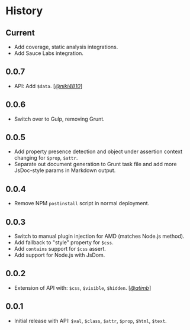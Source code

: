 History
=======

## Current

* Add coverage, static analysis integrations.
* Add Sauce Labs integration.

## 0.0.7

* API: Add `$data`. [*[@niki4810][]*]

## 0.0.6

* Switch over to Gulp, removing Grunt.

## 0.0.5

* Add property presence detection and object under assertion context changing
  for `$prop`, `$attr`.
* Separate out document generation to Grunt task file and add more JsDoc-style
  params in Markdown output.

## 0.0.4

* Remove NPM `postinstall` script in normal deployment.

## 0.0.3

* Switch to manual plugin injection for AMD (matches Node.js method).
* Add fallback to "style" property for `$css`.
* Add `contains` support for `$css` assert.
* Add support for Node.js with JsDom.

## 0.0.2

* Extension of API with: `$css`, `$visible`, `$hidden`. [*[@atimb][]*]

## 0.0.1

* Initial release with API: `$val`, `$class`, `$attr`, `$prop`, `$html`,
  `$text`.

[@atimb]: https://github.com/atimb
[@niki4810]: https://github.com/niki4810
[@ryan-roemer]: https://github.com/ryan-roemer
